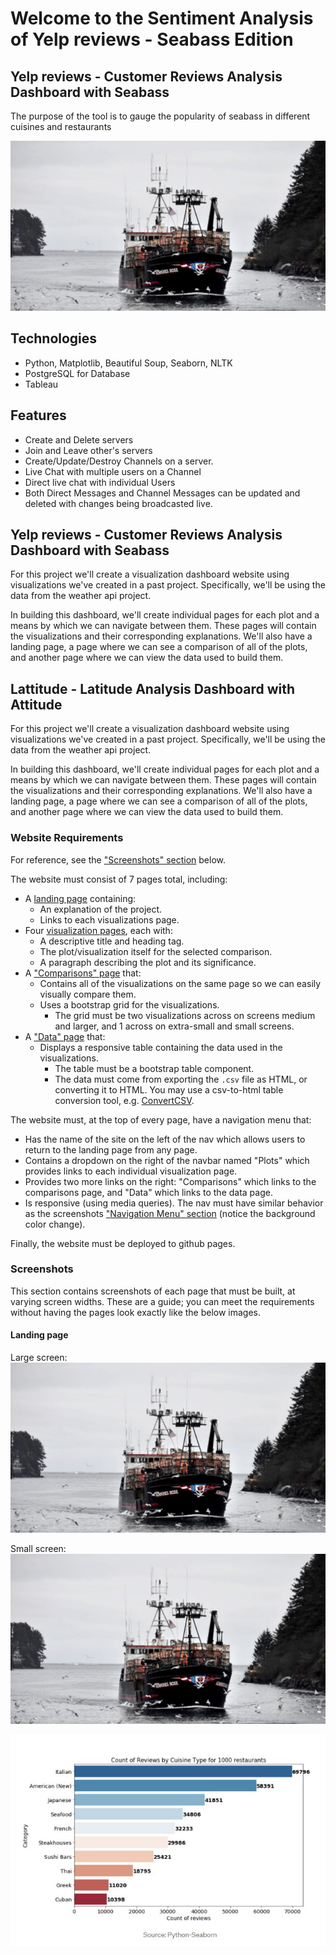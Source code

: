 # Welcome to the Sentiment Analysis of Yelp reviews - Seabass Edition

## Yelp reviews - Customer Reviews Analysis Dashboard with Seabass

The purpose of the tool is to gauge the popularity of seabass in different cuisines and restaurants 

<img alt="Landing page large screen" src="image/vessel1.png" width=600>



## Technologies
* Python, Matplotlib, Beautiful Soup, Seaborn, NLTK
* PostgreSQL for Database
* Tableau


## Features
* Create and Delete servers
* Join and Leave other's servers
* Create/Update/Destroy Channels on a server.
* Live Chat with multiple users on a Channel
* Direct live chat with individual Users
* Both Direct Messages and Channel Messages can be updated and deleted with changes being broadcasted live.

## Yelp reviews - Customer Reviews Analysis Dashboard with Seabass

For this project we'll create a visualization dashboard website using visualizations we've created in a past project. Specifically, we'll be using the data from the weather api project.

In building this dashboard, we'll create individual pages for each plot and a means by which we can navigate between them. These pages will contain the visualizations and their corresponding explanations. We'll also have a landing page, a page where we can see a comparison of all of the plots, and another page where we can view the data used to build them.

## Lattitude - Latitude Analysis Dashboard with Attitude

For this project we'll create a visualization dashboard website using visualizations we've created in a past project. Specifically, we'll be using the data from the weather api project.

In building this dashboard, we'll create individual pages for each plot and a means by which we can navigate between them. These pages will contain the visualizations and their corresponding explanations. We'll also have a landing page, a page where we can see a comparison of all of the plots, and another page where we can view the data used to build them.

### Website Requirements

For reference, see the ["Screenshots" section](#screenshots) below.

The website must consist of 7 pages total, including:

* A [landing page](#landing-page) containing:
  * An explanation of the project.
  * Links to each visualizations page.
* Four [visualization pages](#visualization-pages), each with:
  * A descriptive title and heading tag.
  * The plot/visualization itself for the selected comparison.
  * A paragraph describing the plot and its significance.
* A ["Comparisons" page](#comparisons-page) that:
  * Contains all of the visualizations on the same page so we can easily visually compare them.
  * Uses a bootstrap grid for the visualizations.
    * The grid must be two visualizations across on screens medium and larger, and 1 across on extra-small and small screens.
* A ["Data" page](#data-page) that:
  * Displays a responsive table containing the data used in the visualizations.
    * The table must be a bootstrap table component.
    * The data must come from exporting the `.csv` file as HTML, or converting it to HTML. You may use a csv-to-html table conversion tool, e.g. [ConvertCSV](http://www.convertcsv.com/csv-to-html.htm).

The website must, at the top of every page, have a navigation menu that:

* Has the name of the site on the left of the nav which allows users to return to the landing page from any page.
* Contains a dropdown on the right of the navbar named "Plots" which provides links to each individual visualization page.
* Provides two more links on the right: "Comparisons" which links to the comparisons page, and "Data" which links to the data page.
* Is responsive (using media queries). The nav must have similar behavior as the screenshots ["Navigation Menu" section](#navigation-menu) (notice the background color change).

Finally, the website must be deployed to github pages.


### Screenshots

This section contains screenshots of each page that must be built, at varying screen widths. These are a guide; you can meet the requirements without having the pages look exactly like the below images.

#### Landing page

Large screen:
![Landing page large screen](image/vessel1.png)

Small screen:
![Landing page small screen](image/vessel1.png)




<img alt="Seabass Analysis" src="image/numberofreviews.png" width=600>

